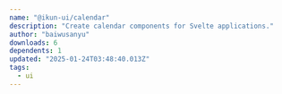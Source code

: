 ```yaml
---
name: "@ikun-ui/calendar"
description: "Create calendar components for Svelte applications."
author: "baiwusanyu"
downloads: 6
dependents: 1
updated: "2025-01-24T03:48:40.013Z"
tags: 
  - ui
---
```


